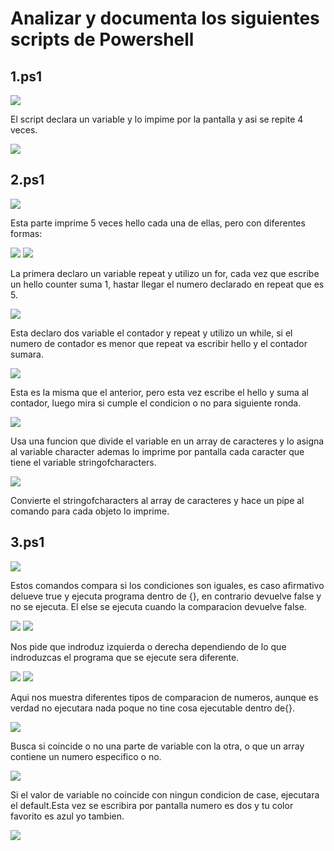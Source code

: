 # Analizar y documenta los siguientes scripts de Powershell
## 1.ps1
![](https://github.com/ZhijunLin7/Analizar-y-documenta-los-siguientes-scripts-de-Powershell/blob/main/1.1.png)

El script declara un variable y lo impime por la pantalla y asi se repite 4 veces.

![](https://github.com/ZhijunLin7/Analizar-y-documenta-los-siguientes-scripts-de-Powershell/blob/main/1.2.png)
## 2.ps1
![](https://github.com/ZhijunLin7/Analizar-y-documenta-los-siguientes-scripts-de-Powershell/blob/main/2.1.png)

Esta parte imprime 5 veces hello cada una de ellas, pero con diferentes formas:

![](https://github.com/ZhijunLin7/Analizar-y-documenta-los-siguientes-scripts-de-Powershell/blob/main/2.2.png)
![](https://github.com/ZhijunLin7/Analizar-y-documenta-los-siguientes-scripts-de-Powershell/blob/main/2.3.png)

La primera declaro un variable repeat y utilizo un for, cada vez que escribe un hello counter suma 1, hastar llegar el numero declarado en repeat que es 5.

![](https://github.com/ZhijunLin7/Analizar-y-documenta-los-siguientes-scripts-de-Powershell/blob/main/2.4.png)

Esta declaro dos variable el contador y repeat y utilizo un while, si el numero de contador es menor que repeat va escribir hello y el contador sumara.

![](https://github.com/ZhijunLin7/Analizar-y-documenta-los-siguientes-scripts-de-Powershell/blob/main/2.5.png)

Esta es la misma que el anterior, pero esta vez escribe el hello y suma al contador, luego mira si cumple el condicion o no para siguiente ronda.

![](https://github.com/ZhijunLin7/Analizar-y-documenta-los-siguientes-scripts-de-Powershell/blob/main/2.6.PNG)

Usa una funcion que divide el variable en un array de caracteres y lo asigna al variable character ademas lo imprime por pantalla cada caracter que tiene el variable stringofcharacters.

![](https://github.com/ZhijunLin7/Analizar-y-documenta-los-siguientes-scripts-de-Powershell/blob/main/2.7.PNG)

Convierte el stringofcharacters al array de caracteres y hace un pipe al comando para cada objeto lo imprime.
## 3.ps1
![](https://github.com/ZhijunLin7/Analizar-y-documenta-los-siguientes-scripts-de-Powershell/blob/main/3.1.PNG)

Estos comandos compara si los condiciones son iguales, es caso afirmativo delueve true y ejecuta programa dentro de {}, en contrario devuelve false y no se ejecuta.
El else se ejecuta cuando la comparacion devuelve false.

![](https://github.com/ZhijunLin7/Analizar-y-documenta-los-siguientes-scripts-de-Powershell/blob/main/3.2.PNG)
![](https://github.com/ZhijunLin7/Analizar-y-documenta-los-siguientes-scripts-de-Powershell/blob/main/3.3.PNG)

Nos pide que indroduz izquierda o derecha dependiendo de lo que indroduzcas el programa que se ejecute sera diferente.

![](https://github.com/ZhijunLin7/Analizar-y-documenta-los-siguientes-scripts-de-Powershell/blob/main/3.4.PNG)
![](https://github.com/ZhijunLin7/Analizar-y-documenta-los-siguientes-scripts-de-Powershell/blob/main/3.5.PNG)

Aqui nos muestra diferentes tipos de comparacion de numeros, aunque es verdad no ejecutara nada poque no tine cosa ejecutable dentro de{}.

![](https://github.com/ZhijunLin7/Analizar-y-documenta-los-siguientes-scripts-de-Powershell/blob/main/3.6.PNG)

Busca si coincide o no una parte de variable con la otra, o que un array contiene un numero especifico o no.

![](https://github.com/ZhijunLin7/Analizar-y-documenta-los-siguientes-scripts-de-Powershell/blob/main/3.7.PNG)

Si el valor de variable no coincide con ningun condicion de case, ejecutara el default.Esta vez se escribira por pantalla numero es dos y tu color favorito es azul yo tambien.

![](https://github.com/ZhijunLin7/Analizar-y-documenta-los-siguientes-scripts-de-Powershell/blob/main/3.8.PNG)
